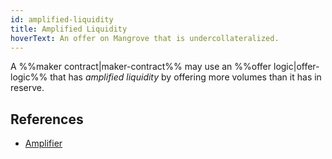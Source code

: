 ```yaml
---
id: amplified-liquidity
title: Amplified Liquidity
hoverText: An offer on Mangrove that is undercollateralized.
---
```


A %%maker contract|maker-contract%% may use an %%offer logic|offer-logic%% that has _amplified liquidity_ by offering more volumes than it has in reserve.

## References

* [Amplifier](../strat-lib/guides/DirectHowTo.md#advanced-direct-offer-liquidity-amplification)